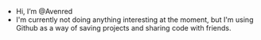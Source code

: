 - Hi, I’m @Avenred
- I'm currently not doing anything interesting at the moment, but I'm using Github as a way of saving projects and sharing code with friends.

<!---
Avenred/Avenred is a ✨ special ✨ repository because its `README.md` (this file) appears on your GitHub profile.
You can click the Preview link to take a look at your changes.
--->
